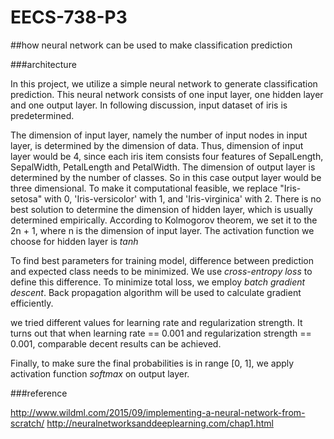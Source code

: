 # EECS-738-P3
##how neural network can be used to make classification prediction

###architecture

In this project, we utilize a simple neural network to generate classification prediction. This neural network consists of one input layer, one hidden layer and one output layer. In following discussion, input dataset of iris is predetermined.

The dimension of input layer, namely the number of input nodes in input layer, is determined by the dimension of data. Thus, dimension of input layer would be 4, since each iris item consists four features of SepalLength, SepalWidth, PetalLength and PetalWidth. The dimension of output layer is determined by the number of classes. So in this case output layer would be three dimensional. To make it computational feasible,  we replace "Iris-setosa" with 0, 'Iris-versicolor' with 1, and 'Iris-virginica' with 2. There is no best solution to determine the dimension of hidden layer, which is usually determined empirically. According to Kolmogorov theorem, we set it to the 2n + 1, where n is the dimension of input layer. The activation function we choose for hidden layer is *tanh*

To find best parameters for training model, difference between prediction and expected class needs to be minimized. We use *cross-entropy loss* to define this difference. To minimize total loss, we employ *batch gradient descent*. Back propagation algorithm will be used to calculate gradient efficiently.

we tried different values for learning rate and regularization strength. It turns out that when learning rate == 0.001 and regularization strength == 0.001, comparable decent results can be achieved.

Finally, to make sure the final probabilities is in range [0, 1], we apply activation function *softmax* on output layer.



###reference

http://www.wildml.com/2015/09/implementing-a-neural-network-from-scratch/
http://neuralnetworksanddeeplearning.com/chap1.html